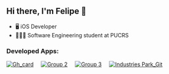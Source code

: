 ## Hi there, I'm Felipe 👋

- 🖥 iOS Developer 
- 👨🏻‍🎓 Software Engineering student at PUCRS
### Developed Apps:
[![Gh_card](https://user-images.githubusercontent.com/69091399/129499863-63c3934c-025a-403f-ad75-65bb2a94cba5.png)](https://apps.apple.com/br/app/goalsetter/id1575428267) &nbsp; &nbsp; [![Group 2](https://user-images.githubusercontent.com/69091399/130288010-18793262-c906-4537-9c02-6e167c97da97.png)](https://apps.apple.com/us/app/connect-card/id1581154695?itsct=apps_box_link&itscg=30200) &nbsp; &nbsp; [![Group 3](https://user-images.githubusercontent.com/69091399/135328093-e5db310a-25b4-484f-8516-11814f844986.png)](https://apps.apple.com/us/app/fishlife/id1586180074)  &nbsp; &nbsp; [![Industries Park_Git](https://user-images.githubusercontent.com/69091399/144084449-85837084-0f2f-456b-ac7c-03e67441883f.png)](https://apps.apple.com/us/app/industries-park/id1591707077?itsct=apps_box_link&itscg=30200)
